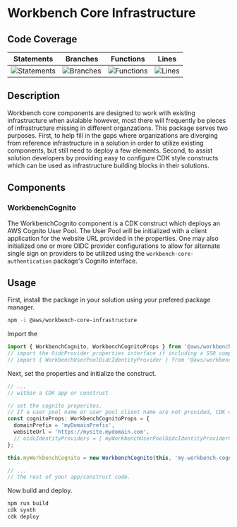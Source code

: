 # Workbench Core Infrastructure

## Code Coverage
| Statements                  | Branches                | Functions                 | Lines             |
| --------------------------- | ----------------------- | ------------------------- | ----------------- |
| ![Statements](https://img.shields.io/badge/statements-100%25-brightgreen.svg?style=flat) | ![Branches](https://img.shields.io/badge/branches-100%25-brightgreen.svg?style=flat) | ![Functions](https://img.shields.io/badge/functions-100%25-brightgreen.svg?style=flat) | ![Lines](https://img.shields.io/badge/lines-100%25-brightgreen.svg?style=flat) |

## Description
Workbench core components are designed to work with existing infrastructure when avialable however, most there will frequently be pieces of infrastructure missing in different organzations. This package serves two purposes. First, to help fill in the gaps where organizations are diverging from reference infrastructure in a solution in order to utilize existing components, but still need to deploy a few elements. Second, to assist solution developers by providing easy to configure CDK style constructs which can be used as infrastructure building blocks in their solutions.

## Components
### WorkbenchCognito
The WorkbenchCognito component is a CDK construct which deploys an AWS Cognito User Pool. The User Pool will be initialized with a client application for the website URL provided in the properties. One may also initialized one or more OIDC provider configurations to allow for alternate single sign on providers to be utilized using the `workbench-core-authentication` package's Cognito interface. 

## Usage
First, install the package in your solution using your prefered package manager.
```bash
npm -i @aws/workbench-core-infrastructure
```

Import the 
```typescript
import { WorkbenchCognito, WorkbenchCognitoProps } from '@aws/workbench-core-infrastructure'
// import the OidcProvider properties interface if including a SSO component.
// import { WorkbenchUserPoolOidcIdentityProvider } from '@aws/workbench-core-infrastructure'
```

Next, set the properties and initialize the construct.

```typescript
// ...
// within a CDK app or construct

// set the cognito properites.
// If a user pool name or user pool client name are not provided, CDK will generate them for you.
const cognitoProps: WorkbenchCognitoProps = {
  domainPrefix = 'myDomainPrefix',
  websiteUrl = 'https://mysite.mydomain.com',
  // oidcIdentityProviders = [ myWorkbenchUserPoolOidcIdentityProviderConfig ]
};

this.myWorkbenchCognito = new WorkbenchCognito(this, 'my-workbench-cognito', cognitoProps);

// ...
// the rest of your app/construct code.
```

Now build and deploy.
```bash
npm run build
cdk synth
cdk deploy
```

